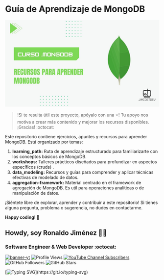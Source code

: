 # Guía de Aprendizaje de MongoDB

![background](./imgs/mongodb.jpg)

> !Si te resulta útil este proyecto, apóyalo con una ⭐! Tu apoyo nos motiva a crear más contenido y mejorar los recursos disponibles. ¡Gracias! :octocat:

Este repositorio contiene ejercicios, apuntes y recursos para aprender MongoDB. Está organizado por temas:

1. **learning_path:** Ruta de aprendizaje estructurado para familiarizarte con los conceptos básicos de MongoDB.
2. **workshops:** Talleres prácticos diseñados para profundizar en aspectos específicos (cruds) .
3. **data_modeling:** Recursos y guías para comprender y aplicar técnicas efectivas de modelado de datos.
4. **aggregation-framework:**  Material centrado en el framework de agregación de MongoDB. Es util para operaciones analiticas o de manipulación de datos.

¡Siéntete libre de explorar, aprender y contribuir a este repositorio! Si tienes alguna pregunta, problema o sugerencia, no dudes en contactarme.

**Happy coding! 🚀**

## Howdy, soy Ronaldo Jiménez 👋🏻
### Software Engineer & Web Developer :octocat:
<!-- banner -->
[![banner-yt](https://user-images.githubusercontent.com/53100460/254561844-6471bed7-ba32-4d66-b05f-007da9a95620.jpg)](https://www.youtube.com/@jimcostdev)
![Profile Views](https://komarev.com/ghpvc/?username=JimcostDev&color=%23007bff&card=%23ffffff&title=%23007bff)
[![YouTube Channel Subscribers](https://img.shields.io/youtube/channel/subscribers/UC-l_8ggAw-u4dJZtO05F5zQ?style=social)](https://youtube.com/@jimcostdev?sub_confirmation=1)
![GitHub Followers](https://img.shields.io/github/followers/JimcostDev?style=social)
![GitHub Stars](https://img.shields.io/github/stars/JimcostDev?style=social)

<!-- frase de EGW -->
[![Typing SVG](https://readme-typing-svg.demolab.com?font=Fira+Code&pause=1000&color=1B82AB&random=false&width=1280&lines="Ponte+un+blanco+alto+y+haz+fervientes+esfuerzos+por+alcanzarlo+y+no+te+desanimes.")](https://git.io/typing-svg) 
